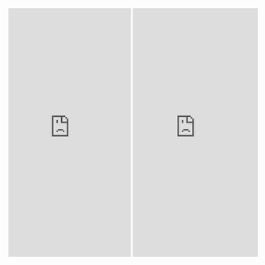 <iframe src="https://discordapp.com/widget?id=367904438318530571&theme=dark" width="49%" height="500px" allowtransparency="true" frameborder="0"></iframe>
<iframe src="https://kiwiirc.com/client/irc.geekshed.net/?nick=WebClient|?#the-network" style="border:0; width:50%; height:500px;"></iframe>
